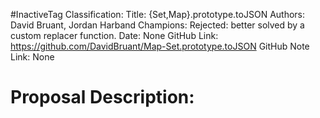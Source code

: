 #InactiveTag
Classification:
Title: {Set,Map}.prototype.toJSON
Authors: David Bruant, Jordan Harband
Champions: Rejected: better solved by a custom replacer function.
Date: None
GitHub Link: https://github.com/DavidBruant/Map-Set.prototype.toJSON
GitHub Note Link: None

# Proposal Description:
